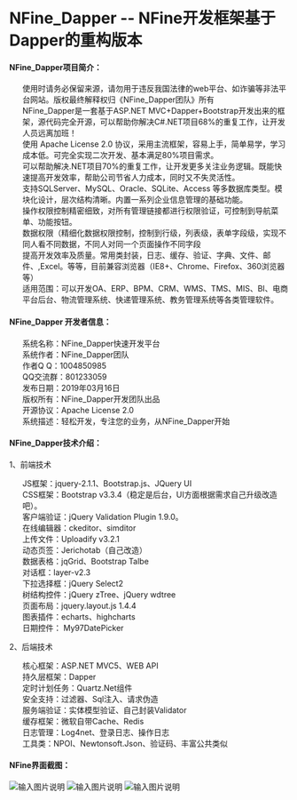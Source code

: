 # NFine_Dapper -- NFine开发框架基于Dapper的重构版本

#### NFine_Dapper项目简介：
<ul class="task-list">
<li>使用时请务必保留来源，请勿用于违反我国法律的web平台、如诈骗等非法平台网站。版权最终解释权归《NFine_Dapper团队》所有</li>
<li>NFine_Dapper是一套基于ASP.NET MVC+Dapper+Bootstrap开发出来的框架，源代码完全开源，可以帮助你解决C#.NET项目68%的重复工作，让开发人员远离加班！</li>
<li>使用 Apache License 2.0 协议，采用主流框架，容易上手，简单易学，学习成本低。可完全实现二次开发、基本满足80%项目需求。</li>
<li>可以帮助解决.NET项目70%的重复工作，让开发更多关注业务逻辑。既能快速提高开发效率，帮助公司节省人力成本，同时又不失灵活性。</li>
<li>支持SQLServer、MySQL、Oracle、SQLite、Access 等多数据库类型。模块化设计，层次结构清晰。内置一系列企业信息管理的基础功能。</li>
<li>操作权限控制精密细致，对所有管理链接都进行权限验证，可控制到导航菜单、功能按钮。</li>
<li>数据权限（精细化数据权限控制，控制到行级，列表级，表单字段级，实现不同人看不同数据，不同人对同一个页面操作不同字段</li>
<li>提高开发效率及质量。常用类封装，日志、缓存、验证、字典、文件、邮件、,Excel。等等，目前兼容浏览器（IE8+、Chrome、Firefox、360浏览器等）</li>
<li>适用范围：可以开发OA、ERP、BPM、CRM、WMS、TMS、MIS、BI、电商平台后台、物流管理系统、快递管理系统、教务管理系统等各类管理软件。</li>
</ul>

#### NFine_Dapper 开发者信息：
<ul class="task-list">
<li>系统名称：NFine_Dapper快速开发平台</li>
<li>系统作者：NFine_Dapper团队</li>
<li>作者Q Q：1004850985</li>
<li>QQ交流群：801233059</li>
<li>发布日期：2019年03月16日</li>
<li>版权所有：NFine_Dapper开发团队出品</li>
<li>开源协议：Apache License 2.0 </li>
<li>系统描述：轻松开发，专注您的业务，从NFine_Dapper开始</li>
</ul>

#### NFine_Dapper技术介绍：

1、前端技术
<ul class="task-list">
<li>JS框架：jquery-2.1.1、Bootstrap.js、JQuery UI</li>
<li>CSS框架：Bootstrap v3.3.4（稳定是后台，UI方面根据需求自己升级改造吧）。</li>
<li>客户端验证：jQuery Validation Plugin 1.9.0。</li>
<li>在线编辑器：ckeditor、simditor</li>
<li>上传文件：Uploadify v3.2.1</li>
<li>动态页签：Jerichotab（自己改造）</li>
<li>数据表格：jqGrid、Bootstrap Talbe</li>
<li>对话框：layer-v2.3</li>
<li>下拉选择框：jQuery Select2</li>
<li>树结构控件：jQuery zTree、jQuery wdtree</li>
<li>页面布局：jquery.layout.js 1.4.4</li>
<li>图表插件：echarts、highcharts</li>
<li>日期控件： My97DatePicker</li>
</ul>

2、后端技术
<ul class="task-list">
<li>核心框架：ASP.NET MVC5、WEB API</li>
<li>持久层框架：Dapper</li>
<li>定时计划任务：Quartz.Net组件</li>
<li>安全支持：过滤器、Sql注入、请求伪造</li>
<li>服务端验证：实体模型验证、自己封装Validator</li>
<li>缓存框架：微软自带Cache、Redis</li>
<li>日志管理：Log4net、登录日志、操作日志</li>
<li>工具类：NPOI、Newtonsoft.Json、验证码、丰富公共类似</li>
</ul>

#### NFine界面截图：

![输入图片说明](http://git.oschina.net/uploads/images/2018/0816/104942_e19a2e02_942632.png "在这里输入图片标题")
![输入图片说明](http://git.oschina.net/uploads/images/2018/0816/112537_554b9269_942632.png "在这里输入图片标题")
![输入图片说明](http://git.oschina.net/uploads/images/2018/0816/112556_6b16c6ba_942632.png "在这里输入图片标题")